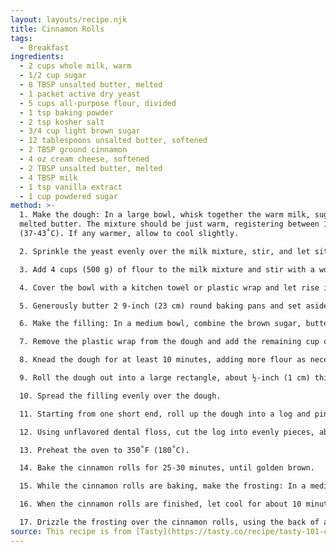 ```yaml
---
layout: layouts/recipe.njk
title: Cinnamon Rolls
tags:
  - Breakfast
ingredients:
  - 2 cups whole milk, warm
  - 1/2 cup sugar
  - 8 TBSP unsalted butter, melted
  - 1 packet active dry yeast
  - 5 cups all-purpose flour, divided
  - 1 tsp baking powder
  - 2 tsp kosher salt
  - 3/4 cup light brown sugar
  - 12 tablespoons unsalted butter, softened
  - 2 TBSP ground cinnamon
  - 4 oz cream cheese, softened
  - 2 TBSP unsalted butter, melted
  - 4 TBSP milk
  - 1 tsp vanilla extract
  - 1 cup powdered sugar
method: >-
  1. Make the dough: In a large bowl, whisk together the warm milk, sugar, and
  melted butter. The mixture should be just warm, registering between 100-110˚F
  (37-43˚C). If any warmer, allow to cool slightly.

  2. Sprinkle the yeast evenly over the milk mixture, stir, and let sit in a warm place for about 10 minutes until the yeast has bloomed.

  3. Add 4 cups (500 g) of flour to the milk mixture and stir with a wooden spoon until just combined.

  4. Cover the bowl with a kitchen towel or plastic wrap and let rise in a warm place for 1 hour, until nearly doubled in size.

  5. Generously butter 2 9-inch (23 cm) round baking pans and set aside.

  6. Make the filling: In a medium bowl, combine the brown sugar, butter, and cinnamon. Mix well, then set aside.

  7. Remove the plastic wrap from the dough and add the remaining cup of flour, baking powder, and salt. Stir well, then turn out onto a clean surface. Leave a bit of flour nearby to use as needed, but try not to incorporate too much.

  8. Knead the dough for at least 10 minutes, adding more flour as necessary, until the dough just loses its stickiness and does not stick to the surface or your hands. The dough should be very smooth and spring back when poked.

  9. Roll the dough out into a large rectangle, about ½-inch (1 cm) thick. Fix the corners with a bench scraper or a spatula to make sure they are sharp and even.

  10. Spread the filling evenly over the dough.

  11. Starting from one short end, roll up the dough into a log and pinch the seam closed. Place seam-side down. Trim any uneven ends.

  12. Using unflavored dental floss, cut the log into evenly pieces, about 1½ inches (8cm) thick. Place the cinnamon rolls in the prepared pans, 1 in the center and about 5 around the sides. Cover with a towel and let rise in a warm place for 35-45 minutes, until expanded by about half of their original volume. If you’re saving the cinnamon rolls for later, cover with plastic wrap and freeze for up 3 months.

  13. Preheat the oven to 350˚F (180˚C).

  14. Bake the cinnamon rolls for 25-30 minutes, until golden brown.

  15. While the cinnamon rolls are baking, make the frosting: In a medium bowl, whisk together the cream cheese, melted butter, milk, and vanilla extract until smooth. Gradually add the powdered sugar and whisk until homogenous and runny.

  16. When the cinnamon rolls are finished, let cool for about 10 minutes.

  17. Drizzle the frosting over the cinnamon rolls, using the back of a spoon to spread if desired.
source: This recipe is from [Tasty](https://tasty.co/recipe/tasty-101-cinnamon-rolls).
---
```

